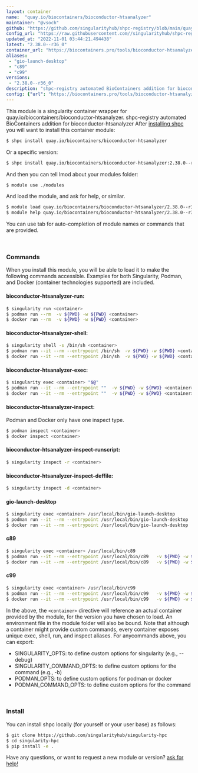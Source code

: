 ```yaml
---
layout: container
name:  "quay.io/biocontainers/bioconductor-htsanalyzer"
maintainer: "@vsoch"
github: "https://github.com/singularityhub/shpc-registry/blob/main/quay.io/biocontainers/bioconductor-htsanalyzer/container.yaml"
config_url: "https://raw.githubusercontent.com//singularityhub/shpc-registry/main/quay.io/biocontainers/bioconductor-htsanalyzer/container.yaml"
updated_at: "2022-11-01 03:44:21.494438"
latest: "2.38.0--r36_0"
container_url: "https://biocontainers.pro/tools/bioconductor-htsanalyzer"
aliases:
 - "gio-launch-desktop"
 - "c89"
 - "c99"
versions:
 - "2.38.0--r36_0"
description: "shpc-registry automated BioContainers addition for bioconductor-htsanalyzer"
config: {"url": "https://biocontainers.pro/tools/bioconductor-htsanalyzer", "maintainer": "@vsoch", "description": "shpc-registry automated BioContainers addition for bioconductor-htsanalyzer", "latest": {"2.38.0--r36_0": "sha256:16b231e6e683e4598bdf400f57c02e64739fbc8a4a76e1eb0958dbce2f9cf0f8"}, "tags": {"2.38.0--r36_0": "sha256:16b231e6e683e4598bdf400f57c02e64739fbc8a4a76e1eb0958dbce2f9cf0f8"}, "docker": "quay.io/biocontainers/bioconductor-htsanalyzer", "aliases": {"gio-launch-desktop": "/usr/local/bin/gio-launch-desktop", "c89": "/usr/local/bin/c89", "c99": "/usr/local/bin/c99"}}
---
```


This module is a singularity container wrapper for quay.io/biocontainers/bioconductor-htsanalyzer.
shpc-registry automated BioContainers addition for bioconductor-htsanalyzer
After [installing shpc](#install) you will want to install this container module:


```bash
$ shpc install quay.io/biocontainers/bioconductor-htsanalyzer
```

Or a specific version:

```bash
$ shpc install quay.io/biocontainers/bioconductor-htsanalyzer:2.38.0--r36_0
```

And then you can tell lmod about your modules folder:

```bash
$ module use ./modules
```

And load the module, and ask for help, or similar.

```bash
$ module load quay.io/biocontainers/bioconductor-htsanalyzer/2.38.0--r36_0
$ module help quay.io/biocontainers/bioconductor-htsanalyzer/2.38.0--r36_0
```

You can use tab for auto-completion of module names or commands that are provided.

<br>

### Commands

When you install this module, you will be able to load it to make the following commands accessible.
Examples for both Singularity, Podman, and Docker (container technologies supported) are included.

#### bioconductor-htsanalyzer-run:

```bash
$ singularity run <container>
$ podman run --rm  -v ${PWD} -w ${PWD} <container>
$ docker run --rm  -v ${PWD} -w ${PWD} <container>
```

#### bioconductor-htsanalyzer-shell:

```bash
$ singularity shell -s /bin/sh <container>
$ podman run --it --rm --entrypoint /bin/sh  -v ${PWD} -w ${PWD} <container>
$ docker run --it --rm --entrypoint /bin/sh  -v ${PWD} -w ${PWD} <container>
```

#### bioconductor-htsanalyzer-exec:

```bash
$ singularity exec <container> "$@"
$ podman run --it --rm --entrypoint ""  -v ${PWD} -w ${PWD} <container> "$@"
$ docker run --it --rm --entrypoint ""  -v ${PWD} -w ${PWD} <container> "$@"
```

#### bioconductor-htsanalyzer-inspect:

Podman and Docker only have one inspect type.

```bash
$ podman inspect <container>
$ docker inspect <container>
```

#### bioconductor-htsanalyzer-inspect-runscript:

```bash
$ singularity inspect -r <container>
```

#### bioconductor-htsanalyzer-inspect-deffile:

```bash
$ singularity inspect -d <container>
```


#### gio-launch-desktop

```bash
$ singularity exec <container> /usr/local/bin/gio-launch-desktop
$ podman run --it --rm --entrypoint /usr/local/bin/gio-launch-desktop   -v ${PWD} -w ${PWD} <container> -c " $@"
$ docker run --it --rm --entrypoint /usr/local/bin/gio-launch-desktop   -v ${PWD} -w ${PWD} <container> -c " $@"
```


#### c89

```bash
$ singularity exec <container> /usr/local/bin/c89
$ podman run --it --rm --entrypoint /usr/local/bin/c89   -v ${PWD} -w ${PWD} <container> -c " $@"
$ docker run --it --rm --entrypoint /usr/local/bin/c89   -v ${PWD} -w ${PWD} <container> -c " $@"
```


#### c99

```bash
$ singularity exec <container> /usr/local/bin/c99
$ podman run --it --rm --entrypoint /usr/local/bin/c99   -v ${PWD} -w ${PWD} <container> -c " $@"
$ docker run --it --rm --entrypoint /usr/local/bin/c99   -v ${PWD} -w ${PWD} <container> -c " $@"
```



In the above, the `<container>` directive will reference an actual container provided
by the module, for the version you have chosen to load. An environment file in the
module folder will also be bound. Note that although a container
might provide custom commands, every container exposes unique exec, shell, run, and
inspect aliases. For anycommands above, you can export:

 - SINGULARITY_OPTS: to define custom options for singularity (e.g., --debug)
 - SINGULARITY_COMMAND_OPTS: to define custom options for the command (e.g., -b)
 - PODMAN_OPTS: to define custom options for podman or docker
 - PODMAN_COMMAND_OPTS: to define custom options for the command

<br>

### Install

You can install shpc locally (for yourself or your user base) as follows:

```bash
$ git clone https://github.com/singularityhub/singularity-hpc
$ cd singularity-hpc
$ pip install -e .
```

Have any questions, or want to request a new module or version? [ask for help!](https://github.com/singularityhub/singularity-hpc/issues)